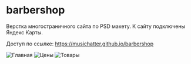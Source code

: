 # barbershop
Верстка многостраничного сайта по PSD макету. К сайту подключены Яндекс Карты.

Доступ по ссылке: https://musichatter.github.io/barbershop

![Главная](https://i.imgur.com/GGG1CyL.png)
![Цены](https://i.imgur.com/JJhU2UQ.png)
![Товары](https://i.imgur.com/UnLDZjc.png)
